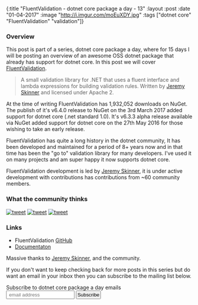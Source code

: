 {:title  "FluentValidation - dotnet core package a day - 13"
 :layout :post
 :date   "01-04-2017"
 :image  "http://i.imgur.com/moEuXDY.jpg"
 :tags   ["dotnet core" "FluentValidation" "validation"]}


### Overview

This post is part of a series, dotnet core package a day, where for 15 days I will be posting an overview of an awesome OSS dotnet package that already has support for dotnet core. In this post we will cover [FluentValidation](https://github.com/JeremySkinner/FluentValidation).

> A small validation library for .NET that uses a fluent interface and lambda expressions for building validation rules. Written by [Jeremy Skinner](http://www.jeremyskinner.co.uk) and licensed under Apache 2.

At the time of writing FluentValidation has 1,932,052 downloads on NuGet. The publish of it's v6.4.0 release to NuGet on the 3rd March 2017 added support for dotnet core (.net standard 1.0). It's v6.3.3 alpha release available via NuGet added support for dotnet core on the 27th May 2016 for those wishing to take an early release.

FluentValidation has quite a long history in the dotnet community, It has been developed and maintained for a period of 8+ years now and in that time has been the "go to" validation library for many developers. I've used it on many projects and am super happy it now supports dotnet core.

FluentValidation development is led by [Jeremy Skinner](https://twitter.com/JeremySkinner), it is under active development with contributions has contributions from ~60 community members.

### What the community thinks

[![tweet](http://i.imgur.com/8c2cSwC.png)](https://twitter.com/angelochiello/status/835064257016385536)
[![tweet](http://i.imgur.com/p5Hgjik.png)](https://twitter.com/kamranayub/status/822169571771772929)
[![tweet](http://i.imgur.com/PYkONOV.png)](https://twitter.com/JeremySkinner/status/837607665140396033)

### Links

* FluentValidation [GitHub](https://github.com/JeremySkinner/FluentValidation)
* [Documentaton](https://github.com/JeremySkinner/FluentValidation/wiki)

Massive thanks to [Jeremy Skinner](https://twitter.com/JeremySkinner), and the community.

If you don't want to keep checking back for more posts in this series but do want an email in your inbox then you can subscribe to the mailing list below.

<link href="//cdn-images.mailchimp.com/embedcode/slim-10_7.css" rel="stylesheet" type="text/css">
<div id="mc_embed_signup">
<form action="//xyz.us15.list-manage.com/subscribe/post?u=b6063259bae6e4712948e9cb9&amp;id=802d24879d" method="post" id="mc-embedded-subscribe-form" name="mc-embedded-subscribe-form" class="validate" target="_blank" novalidate>
<div id="mc_embed_signup_scroll">
<label for="mce-EMAIL">Subscribe to dotnet core package a day emails </label>
<br />
<input style="padding:2px;" type="email" value="" name="EMAIL" class="email" id="mce-EMAIL" placeholder=" email address" required>
<!-- real people should not fill this in and expect good things - do not remove this or risk form bot signups-->
<div style="position: absolute; left: -5000px;" aria-hidden="true"><input type="text" name="b_b6063259bae6e4712948e9cb9_802d24879d" tabindex="-1" value=""></div>
<input style="padding:2px;" type="submit" value="Subscribe" name="subscribe" id="mc-embedded-subscribe" class="button"></div>
</div>
</form>
</div>
